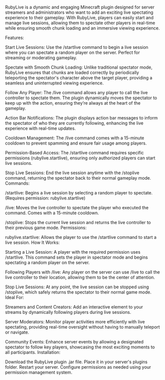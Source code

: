 RubyLive is a dynamic and engaging Minecraft plugin designed for server streamers and administrators who want to add an exciting live spectating experience to their gameplay. With RubyLive, players can easily start and manage live sessions, allowing them to spectate other players in real-time while ensuring smooth chunk loading and an immersive viewing experience.

Features:

Start Live Sessions: Use the /startlive command to begin a live session where you can spectate a random player on the server. Perfect for streaming or moderating gameplay.

Spectate with Smooth Chunk Loading: Unlike traditional spectator mode, RubyLive ensures that chunks are loaded correctly by periodically teleporting the spectator's character above the target player, providing a seamless and uninterrupted viewing experience.

Follow Any Player: The /live command allows any player to call the live controller to spectate them. The plugin dynamically moves the spectator to keep up with the action, ensuring they’re always at the heart of the gameplay.

Action Bar Notifications: The plugin displays action bar messages to inform the spectator of who they are currently following, enhancing the live experience with real-time updates.

Cooldown Management: The /live command comes with a 15-minute cooldown to prevent spamming and ensure fair usage among players.

Permission-Based Access: The /startlive command requires specific permissions (rubylive.startlive), ensuring only authorized players can start live sessions.

Stop Live Sessions: End the live session anytime with the /stoplive command, returning the spectator back to their normal gameplay mode.
Commands:

/startlive: Begins a live session by selecting a random player to spectate. (Requires permission: rubylive.startlive)

/live: Moves the live controller to spectate the player who executed the command. Comes with a 15-minute cooldown.

/stoplive: Stops the current live session and returns the live controller to their previous game mode.
Permissions:

rubylive.startlive: Allows the player to use the /startlive command to start a live session.
How It Works:

Starting a Live Session: A player with the required permission uses /startlive. This command sets the player in spectator mode and begins spectating a random player on the server.

Following Players with /live: Any player on the server can use /live to call the live controller to their location, allowing them to be the center of attention.

Stop Live Sessions: At any point, the live session can be stopped using /stoplive, which safely returns the spectator to their normal game mode.
Ideal For:

Streamers and Content Creators: Add an interactive element to your streams by dynamically following players during live sessions.

Server Moderators: Monitor player activities more efficiently with live spectating, providing real-time oversight without having to manually teleport or navigate.

Community Events: Enhance server events by allowing a designated spectator to follow key players, showcasing the most exciting moments to all participants.
Installation:

Download the RubyLive plugin .jar file.
Place it in your server's plugins folder.
Restart your server.
Configure permissions as needed using your permission management system.
